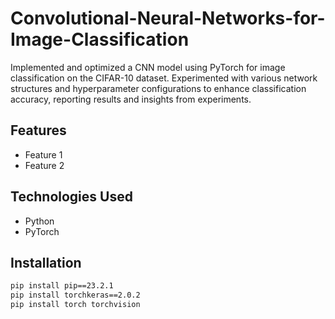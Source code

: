 # Convolutional-Neural-Networks-for-Image-Classification
Implemented and optimized a CNN model using PyTorch for image classification on the CIFAR-10 dataset. Experimented with various network structures and hyperparameter configurations to enhance classification accuracy, reporting results and insights from experiments.

## Features
- Feature 1
- Feature 2

## Technologies Used
- Python
- PyTorch

## Installation
```bash
pip install pip==23.2.1
pip install torchkeras==2.0.2
pip install torch torchvision
